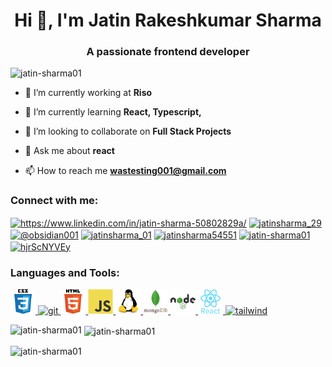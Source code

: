<h1 align="center">Hi 👋, I'm Jatin Rakeshkumar Sharma</h1>
<h3 align="center">A passionate frontend developer</h3>

<p align="left"> <img src="https://komarev.com/ghpvc/?username=jatin-sharma01&label=Profile%20views&color=0e75b6&style=flat" alt="jatin-sharma01" /> </p>

- 🔭 I’m currently working at **Riso**

- 🌱 I’m currently learning **React, Typescript,**

- 👯 I’m looking to collaborate on **Full Stack Projects**

- 💬 Ask me about **react**

- 📫 How to reach me **wastesting001@gmail.com**

<h3 align="left">Connect with me:</h3>
<p align="left">
<a href="https://linkedin.com/in/https://www.linkedin.com/in/jatin-sharma-50802829a/" target="blank"><img align="center" src="https://raw.githubusercontent.com/rahuldkjain/github-profile-readme-generator/master/src/images/icons/Social/linked-in-alt.svg" alt="https://www.linkedin.com/in/jatin-sharma-50802829a/" height="30" width="40" /></a>
<a href="https://instagram.com/jatinsharma_29" target="blank"><img align="center" src="https://raw.githubusercontent.com/rahuldkjain/github-profile-readme-generator/master/src/images/icons/Social/instagram.svg" alt="jatinsharma_29" height="30" width="40" /></a>
<a href="https://medium.com/@obsidian001" target="blank"><img align="center" src="https://raw.githubusercontent.com/rahuldkjain/github-profile-readme-generator/master/src/images/icons/Social/medium.svg" alt="@obsidian001" height="30" width="40" /></a>
<a href="https://www.codechef.com/users/jatinsharma_01" target="blank"><img align="center" src="https://cdn.jsdelivr.net/npm/simple-icons@3.1.0/icons/codechef.svg" alt="jatinsharma_01" height="30" width="40" /></a>
<a href="https://www.hackerrank.com/jatinsharma54551" target="blank"><img align="center" src="https://raw.githubusercontent.com/rahuldkjain/github-profile-readme-generator/master/src/images/icons/Social/hackerrank.svg" alt="jatinsharma54551" height="30" width="40" /></a>
<a href="https://www.leetcode.com/jatin-sharma01" target="blank"><img align="center" src="https://raw.githubusercontent.com/rahuldkjain/github-profile-readme-generator/master/src/images/icons/Social/leet-code.svg" alt="jatin-sharma01" height="30" width="40" /></a>
<a href="https://discord.gg/hjrScNYVEy" target="blank"><img align="center" src="https://raw.githubusercontent.com/rahuldkjain/github-profile-readme-generator/master/src/images/icons/Social/discord.svg" alt="hjrScNYVEy" height="30" width="40" /></a>
</p>

<h3 align="left">Languages and Tools:</h3>
<p align="left"> <a href="https://www.w3schools.com/css/" target="_blank" rel="noreferrer"> <img src="https://raw.githubusercontent.com/devicons/devicon/master/icons/css3/css3-original-wordmark.svg" alt="css3" width="40" height="40"/> </a> <a href="https://git-scm.com/" target="_blank" rel="noreferrer"> <img src="https://www.vectorlogo.zone/logos/git-scm/git-scm-icon.svg" alt="git" width="40" height="40"/> </a> <a href="https://www.w3.org/html/" target="_blank" rel="noreferrer"> <img src="https://raw.githubusercontent.com/devicons/devicon/master/icons/html5/html5-original-wordmark.svg" alt="html5" width="40" height="40"/> </a> <a href="https://developer.mozilla.org/en-US/docs/Web/JavaScript" target="_blank" rel="noreferrer"> <img src="https://raw.githubusercontent.com/devicons/devicon/master/icons/javascript/javascript-original.svg" alt="javascript" width="40" height="40"/> </a> <a href="https://www.linux.org/" target="_blank" rel="noreferrer"> <img src="https://raw.githubusercontent.com/devicons/devicon/master/icons/linux/linux-original.svg" alt="linux" width="40" height="40"/> </a> <a href="https://www.mongodb.com/" target="_blank" rel="noreferrer"> <img src="https://raw.githubusercontent.com/devicons/devicon/master/icons/mongodb/mongodb-original-wordmark.svg" alt="mongodb" width="40" height="40"/> </a> <a href="https://nodejs.org" target="_blank" rel="noreferrer"> <img src="https://raw.githubusercontent.com/devicons/devicon/master/icons/nodejs/nodejs-original-wordmark.svg" alt="nodejs" width="40" height="40"/> </a> <a href="https://reactjs.org/" target="_blank" rel="noreferrer"> <img src="https://raw.githubusercontent.com/devicons/devicon/master/icons/react/react-original-wordmark.svg" alt="react" width="40" height="40"/> </a> <a href="https://tailwindcss.com/" target="_blank" rel="noreferrer"> <img src="https://www.vectorlogo.zone/logos/tailwindcss/tailwindcss-icon.svg" alt="tailwind" width="40" height="40"/> </a> </p>

<p><img align="left" src="https://github-readme-stats.vercel.app/api/top-langs?username=jatin-sharma01&show_icons=true&locale=en&layout=compact" alt="jatin-sharma01" /></p>

<p>&nbsp;<img align="center" src="https://github-readme-stats.vercel.app/api?username=jatin-sharma01&show_icons=true&locale=en" alt="jatin-sharma01" /></p>

<p><img align="center" src="https://github-readme-streak-stats.herokuapp.com/?user=jatin-sharma01&" alt="jatin-sharma01" /></p>
